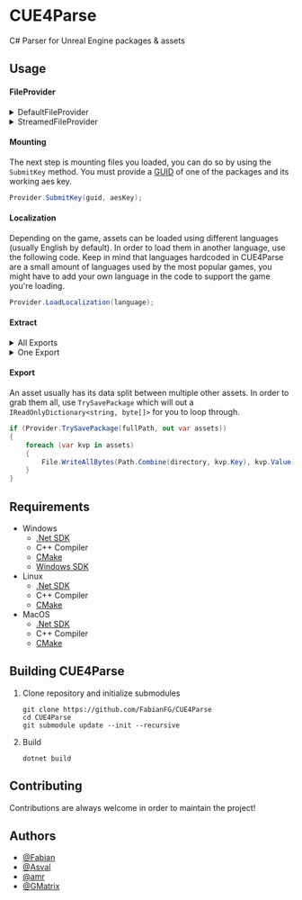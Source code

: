 # CUE4Parse

C# Parser for Unreal Engine packages & assets

## Usage

#### FileProvider
<details>
<summary>DefaultFileProvider</summary>

This file provider lets you load packages locally from a given directory.
```csharp
var provider = new DefaultFileProvider(gameDirectory, SearchOption.TopDirectoryOnly, new VersionContainer(EGame.GAME_UE5_1)); // Make sure the UE version matches with the game.
provider.Initialize();
```
</details>

<details>
<summary>StreamedFileProvider</summary>

This file provider lets you load packages from their stream and gives you more control over what one you want to load.
```csharp
var provider = new StreamedFileProvider(gameName, new VersionContainer(EGame.GAME_UE5_1)); // gameName is not useful for most cases & make sure the UE version matches with the game.
provider.Initialize(fileName, new []{fileStream}); // foreach file you wanna load
// the 'fileStream' array must contains both .utoc AND .ucas streams in case you're loading an IO Store Package
```
</details>

#### Mounting

The next step is mounting files you loaded, you can do so by using the `SubmitKey` method. You must provide a [GUID](https://en.wikipedia.org/wiki/Universally_unique_identifier) of one of the packages and its working aes key.
```csharp
Provider.SubmitKey(guid, aesKey);
```

#### Localization

Depending on the game, assets can be loaded using different languages (usually English by default). In order to load them in another language, use the following code. Keep in mind that languages hardcoded in CUE4Parse are a small amount of languages used by the most popular games, you might have to add your own language in the code to support the game you're loading.
```csharp
Provider.LoadLocalization(language);
```

#### Extract

<details>
<summary>All Exports</summary>

To get a json string of all exports included in the asset
```csharp
var exports = Provider.LoadObjectExports(fullPath);
var json = JsonConvert.SerializeObject(exports, Formatting.Indented);
```
</details>

<details>
<summary>One Export</summary>

To get a json string of one export included in the asset
```csharp
var export = Provider.LoadObject(fullPathWithExportName); // FortniteGame/Content/Athena/Items/Cosmetics/Backpacks/BID_718_ProgressiveJonesy.FortCosmeticCharacterPartVariant_0
var json = JsonConvert.SerializeObject(export, Formatting.Indented);
```
</details>

#### Export

An asset usually has its data split between multiple other assets. In order to grab them all, use `TrySavePackage` which will out a `IReadOnlyDictionary<string, byte[]>` for you to loop through.
```csharp
if (Provider.TrySavePackage(fullPath, out var assets))
{
    foreach (var kvp in assets)
    {
        File.WriteAllBytes(Path.Combine(directory, kvp.Key), kvp.Value);
    }
}
```
## Requirements

* Windows
    * [.Net SDK](https://dotnet.microsoft.com/download)
    * C++ Compiler
    * [CMake](https://cmake.org/)
    * [Windows SDK](https://developer.microsoft.com/en-us/windows/downloads/windows-sdk/)
* Linux
    * [.Net SDK](https://dotnet.microsoft.com/download)
    * C++ Compiler
    * [CMake](https://cmake.org/)
* MacOS
    * [.Net SDK](https://dotnet.microsoft.com/download)
    * C++ Compiler
    * [CMake](https://cmake.org/)

## Building CUE4Parse

1. Clone repository and initialize submodules

    ```
    git clone https://github.com/FabianFG/CUE4Parse
    cd CUE4Parse
    git submodule update --init --recursive
    ```
2. Build 
    ``` 
    dotnet build
    ```

## Contributing

Contributions are always welcome in order to maintain the project!
## Authors

- [@Fabian](https://github.com/FabianFG)
- [@Asval](https://github.com/4sval)
- [@amr](https://github.com/Amrsatrio)
- [@GMatrix](https://github.com/GMatrixGames)
